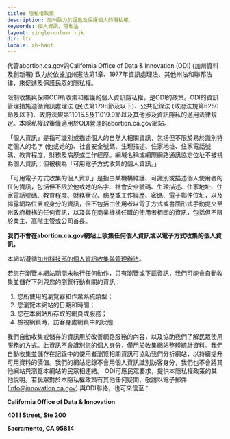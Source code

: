 ```yaml
---
title: 隱私權政策
description: 加州致力於促進及保護個人的隱私權。
keywords: 個人資訊、隱私法
layout: single-column.njk
dir: ltr
locale: zh-hant
---
```


代管abortion.ca.gov的California Office of Data & Innovation (ODI) (加州資料及創新署) 致力於依據加州憲法第1章、1977年資訊處理法、其他州法和聯邦法律，來促進及保護民眾的隱私權。

限制收集與保障ODI所收集和維護的個人資訊隱私權，是ODI的政策。ODI的資訊管理措施遵循資訊處理法 (民法第1798節及以下)、公共記錄法 (政府法規第6250節及以下)、政府法規第11015.5及11019.9節以及其他涉及資訊隱私的適用法律規定。本隱私權政策僅適用於ODI營運的abortion.ca.gov網站。

「個人資訊」是指可識別或描述個人的自然人相關資訊，包括但不限於易於識別特定個人的名字 (他或她的)、社會安全號碼、生理描述、住家地址、住家電話號碼、教育程度、財務及病歷或工作經歷。網域名稱或網際網路通訊協定位址不被視為個人資訊；但被視為「可用電子方式收集的個人資訊。」

「可用電子方式收集的個人資訊」是指由某機構維護、可識別或描述個人使用者的任何資訊，包括但不限於他或她的名字、社會安全號碼、生理描述、住家地址、住家電話號碼、教育程度、財務狀況、病歷或工作經歷、密碼、電子郵件位址，以及揭露網路位置或身分的資訊，但不包括由使用者以電子方式或書面形式手動提交至州政府機構的任何資訊，以及與在商業機構任職的使用者相關的資訊，包括但不限於業主、高階主管或公司首長。

**我們不會在abortion.ca.gov網站上收集任何個人資訊或以電子方式收集的個人資訊。**

本網站遵循[加州科技部的個人資訊收集與管理辦法](https://cdt.ca.gov/privacy-policy/)。

若您在瀏覽本網站期間未執行任何動作，只有瀏覽或下載資訊，我們可能會自動收集並儲存下列與您的瀏覽行動有關的資訊：

1. 您所使用的瀏覽器和作業系統類型；
2. 您瀏覽本網站的日期和時間；
3. 您在本網站所存取的網頁或服務；
4. 檢視網頁時，訪客身處網頁中的狀態

我們自動收集或儲存的資訊用於改善網路服務的內容，以及協助我們了解民眾使用服務的方式。此資訊不會識別您的個人身分，僅用於收集網站整體統計資料。我們自動收集並儲存在記錄中的使用者瀏覽相關資訊可協助我們分析網站，以持續提升可用資料的價值。我們的網站記錄不會用個人資訊識別訪客身分，我們也不會將其他網站與瀏覽本網站的民眾相連結。
ODI可應民眾要求，提供本隱私權政策的其他說明。若民眾對於本隱私權政策有其他任何疑問，敬請以電子郵件 ([info@innovation.ca.gov](mailto:info@innovation.ca.gov)) 與ODI聯絡，也可來信至：

**California Office of Data & Innovation**

**401 I Street, Ste 200**

**Sacramento, CA 95814**
